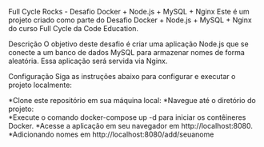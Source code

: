 Full Cycle Rocks - Desafio Docker + Node.js + MySQL + Nginx
Este é um projeto criado como parte do Desafio Docker + Node.js + MySQL + Nginx do curso Full Cycle da Code Education.

Descrição
O objetivo deste desafio é criar uma aplicação Node.js que se conecte a um banco de dados MySQL para armazenar nomes de forma aleatória. Essa aplicação será servida via Nginx.

Configuração
Siga as instruções abaixo para configurar e executar o projeto localmente:

*Clone este repositório em sua máquina local:
*Navegue até o diretório do projeto:\
*Execute o comando docker-compose up -d para iniciar os contêineres Docker.
*Acesse a aplicação em seu navegador em http://localhost:8080.
*Adicionando nomes  em http://localhost:8080/add/seuanome
